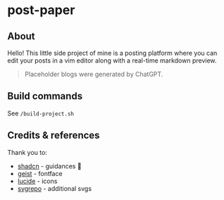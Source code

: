# post-paper

## About

Hello! This little side project of mine is a posting platform where you can edit your posts in a vim editor along with a real-time markdown preview.

> Placeholder blogs were generated by ChatGPT.

## Build commands

See `/build-project.sh`

## Credits & references

Thank you to:

- [shadcn](https://github.com/shadcn) - guidances 👑
- [geist](https://vercel.com/font) - fontface
- [lucide](https://lucide.dev/) - icons
- [svgrepo](https://svgrepo.com/) - additional svgs
